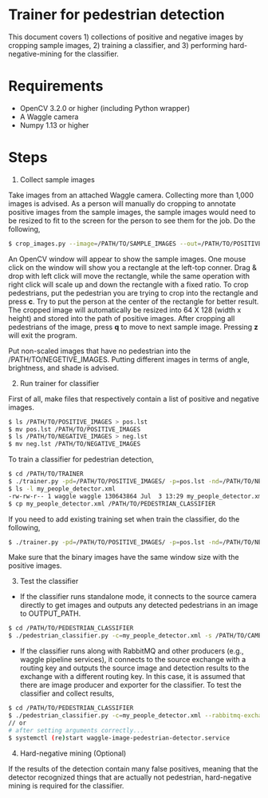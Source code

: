 <!--
waggle_topic=IGNORE
-->

# Trainer for pedestrian detection

This document covers 1) collections of positive and negative images by cropping sample images, 2) training a classifier, and 3) performing hard-negative-mining for the classifier.

# Requirements

* OpenCV 3.2.0 or higher (including Python wrapper)
* A Waggle camera
* Numpy 1.13 or higher

# Steps

1. Collect sample images

Take images from an attached Waggle camera. Collecting more than 1,000 images is advised. As a person will manually do cropping to annotate positive images from the sample images, the sample images would need to be resized to fit to the screen for the person to see them for the job. Do the following,

```bash
$ crop_images.py --image=/PATH/TO/SAMPLE_IMAGES --out=/PATH/TO/POSITIVE_IMAGES --screen-width=1380 --screen-height=768
```

An OpenCV window will appear to show the sample images. One mouse click on the window will show you a rectangle at the left-top conner. Drag & drop with left click will move the rectangle, while the same operation with right click will scale up and down the rectangle with a fixed ratio. To crop pedestrians, put the pedestrian you are trying to crop into the rectangle and press __c__. Try to put the person at the center of the rectangle for better result. The cropped image will automatically be resized into 64 X 128 (width x height) and stored into the path of positive images. After cropping all pedestrians of the image, press __q__ to move to next sample image. Pressing __z__ will exit the program.

Put non-scaled images that have no pedestrian into the /PATH/TO/NEGETIVE_IMAGES. Putting different images in terms of angle, brightness, and shade is advised.

2. Run trainer for classifier

First of all, make files that respectively contain a list of positive and negative images.

```bash
$ ls /PATH/TO/POSITIVE_IMAGES > pos.lst
$ mv pos.lst /PATH/TO/POSITIVE_IMAGES
$ ls /PATH/TO/NEGATIVE_IMAGES > neg.lst
$ mv neg.lst /PATH/TO/NEGATIVE_IMAGES
```

To train a classifier for pedestrian detection,

```bash
$ cd /PATH/TO/TRAINER
$ ./trainer.py -pd=/PATH/TO/POSITIVE_IMAGES/ -p=pos.lst -nd=/PATH/TO/NEGATIVE_IMAGES/ -n=neg.lst
$ ls -l my_people_detector.xml 
-rw-rw-r-- 1 waggle waggle 130643864 Jul  3 13:29 my_people_detector.xml
$ cp my_people_detector.xml /PATH/TO/PEDESTRIAN_CLASSIFIER
```

If you need to add existing training set when train the classifier, do the following,

```bash
$ ./trainer.py -pd=/PATH/TO/POSITIVE_IMAGES/ -p=pos.lst -nd=/PATH/TO/NEGATIVE_IMAGES/ -n=neg.lst -b=/PATH/TO/BINARY_IMAGES -bl=/PATH/TO/LABELS_OF_THE_BINARY_IMAGES
```

Make sure that the binary images have the same window size with the positive images.

3. Test the classifier

* If the classifier runs standalone mode, it connects to the source camera directly to get images and outputs any detected pedestrians in an image to OUTPUT_PATH.

```bash
$ cd /PATH/TO/PEDESTRIAN_CLASSIFIER
$ ./pedestrian_classifier.py -c=my_people_detector.xml -s /PATH/TO/CAMERA/DEVICE -o /PATH/TO/OUTPUT
```

* If the classifier runs along with RabbitMQ and other producers (e.g., waggle pipeline services), it connects to the source exchange with a routing key and outputs the source image and detection results to the exchange with a different routing key. In this case, it is assumed that there are image producer and exporter for the classifier. To test the classifier and collect results,

```bash
$ cd /PATH/TO/PEDESTRIAN_CLASSIFIER
$ ./pedestrian_classifier.py -c=my_people_detector.xml --rabbitmq-exchange NAME_OF_EXCHANGE --rabbitmq-routing-input INPUT_ROUTING_KEY --rabbitmq-routing-output OUTPUT_ROUTING_KEY
// or
# after setting arguments correctly...
$ systemctl (re)start waggle-image-pedestrian-detector.service
```

4. Hard-negative mining (Optional)

If the results of the detection contain many false positives, meaning that the detector recognized things that are actually not pedestrian, hard-negative mining is required for the classifier.
